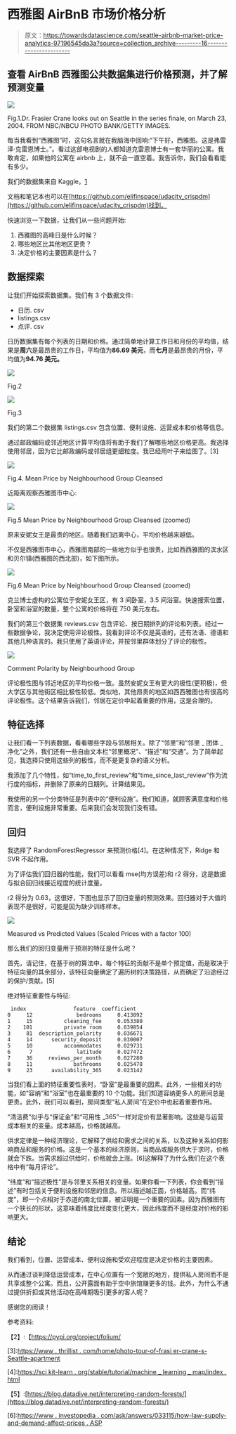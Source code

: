 # 西雅图 AirBnB 市场价格分析

> 原文：<https://towardsdatascience.com/seattle-airbnb-market-price-analytics-97196545da3a?source=collection_archive---------16----------------------->

## 查看 AirBnB 西雅图公共数据集进行价格预测，并了解预测变量

![](img/8005e899a7e1d073b2eeff4b081ea41c.png)

Fig.1.Dr. Frasier Crane looks out on Seattle in the series finale, on March 23, 2004\. FROM NBC/NBCU PHOTO BANK/GETTY IMAGES.

每当我看到“西雅图”时，这句名言就在我脑海中回响:“下午好，西雅图。这是弗雷泽·克雷恩博士。”。看过这部电视剧的人都知道克雷恩博士有一套华丽的公寓。我敢肯定，如果他的公寓在 airbnb 上，就不会一直空着。我告诉你，我们会看看能有多少。

我们的数据集来自 Kaggle。[1]

文档和笔记本也可以在[https://github.com/elifinspace/udacity_crispdm](https://github.com/elifinspace/udacity_crispdm)找到。

快速浏览一下数据，让我们从一些问题开始:

1.  西雅图的高峰日是什么时候？
2.  哪些地区比其他地区更贵？
3.  决定价格的主要因素是什么？

## 数据探索

让我们开始探索数据集。我们有 3 个数据文件:

*   日历. csv
*   listings.csv
*   点评. csv

日历数据集有每个列表的日期和价格。通过简单地计算工作日和月份的平均值，结果是**周六**是最昂贵的工作日，平均值为**86.69 美元**，而**七月**是最昂贵的月份，平均值为**94.76 美元。**

![](img/7e5361a8bac59da686fa2de8236bdc14.png)

Fig.2

![](img/05b36203d8b1ec93ff8a1462c5ee6b33.png)

Fig.3

我们的第二个数据集 listings.csv 包含位置、便利设施、运营成本和价格等信息。

通过邮政编码或邻近地区计算平均值将有助于我们了解哪些地区价格更高。我选择使用邻居，因为它比邮政编码或邻居组更细粒度。我已经用叶子来绘图了。[3]

![](img/b98b9fb8eff76612bdf91e7381ee7b8b.png)

Fig.4\. Mean Price by Neighbourhood Group Cleansed

近距离观察西雅图市中心:

![](img/bc3288e56554bc15d1d6bbeff966e8ee.png)

Fig.5 Mean Price by Neighbourhood Group Cleansed (zoomed)

原来安妮女王是最贵的地区。随着我们远离中心，平均价格越来越低。

不仅是西雅图市中心，西雅图南部的一些地方似乎也很贵，比如西西雅图的滨水区和贝尔镇(西雅图的西北部)，如下图所示。

![](img/7cde1b36cbd428610e544f39fb548856.png)

Fig.6 Mean Price by Neighbourhood Group Cleansed (zoomed)

克兰博士虚构的公寓位于安妮女王区，有 3 间卧室，3.5 间浴室。快速搜索位置，卧室和浴室的数量，整个公寓的价格将在 750 美元左右。

我们的第三个数据集 reviews.csv 包含评论、按日期排列的评论和列表。经过一些数据争论，我决定使用评论极性。我看到评论不仅是英语的，还有法语、德语和其他几种语言的。我只使用了英语评论，并按邻里群体划分了评论的极性。

![](img/5c551df3d05d3fe2dc63c59c6674aa1c.png)

Comment Polarity by Neighbourhood Group

评论极性图与邻近地区的平均价格一致。虽然安妮女王有更大的极性(更积极)，但大学区与其他街区相比极性较低。类似地，其他昂贵的地区如西西雅图也有很高的评论极性。这个结果告诉我们，邻居在定价中起着重要的作用，这是合理的。

## 特征选择

让我们看一下列表数据，看看哪些字段与邻居相关。除了“邻里”和“邻里 _ 团体 _ 净化”之外，我们还有一些自由文本栏“邻里概况”、“描述”和“交通”。为了简单起见，我选择只使用这些列的极性，而不是更复杂的语义分析。

我添加了几个特性，如“time_to_first_review”和“time_since_last_review”作为流行度的指标，并删除了原来的日期列。计算结果见。

我使用的另一个分类特征是列表中的“便利设施”。我们知道，就顾客满意度和价格而言，便利设施非常重要。后来我们会发现我们没有错。

## 回归

我选择了 RandomForestRegressor 来预测价格[4]。在这种情况下，Ridge 和 SVR 不起作用。

为了评估我们回归器的性能，我们可以看看 mse(均方误差)和 r2 得分，这是数据与拟合回归线接近程度的统计度量。

r2 得分为 0.63，这很好，下图也显示了回归变量的预测效果。回归器对于大值的表现不是很好，可能是因为缺少训练样本。

![](img/04e6ad4e05549b2f63723afd54761726.png)

Measured vs Predicted Values (Scaled Prices with a factor 100)

那么我们的回归变量用于预测的特征是什么呢？

首先，请记住，在基于树的算法中，每个特征的贡献不是单个预定值，而是取决于特征向量的其余部分，该特征向量确定了遍历树的决策路径，从而确定了沿途经过的保护/贡献。[5]

绝对特征重要性与特征:

```
 index               feature  coefficient
0     12              bedrooms     0.413892
1     15          cleaning_fee     0.053380
2    101          private room     0.039854
3     81  description_polarity     0.036671
4     14      security_deposit     0.030007
5     10          accommodates     0.029731
6      7              latitude     0.027472
7     36     reviews_per_month     0.027280
8     11             bathrooms     0.025478
9     23      availability_365     0.023142
```

当我们看上面的特征重要性表时，“卧室”是最重要的因素。此外，一些相关的功能，如“容纳”和“浴室”也在最重要的 10 个功能。我们知道容纳更多人的房间总是更贵。此外，我们可以看到，房间类型“私人房间”在定价中也起着重要作用。

“清洁费”似乎与“保证金”和“可用性 _365”一样对定价有显著影响。这些是与运营成本相关的变量。成本越高，价格就越高。

供求定律是一种经济理论，它解释了供给和需求之间的关系，以及这种关系如何影响商品和服务的价格。这是一个基本的经济原则，当商品或服务供大于求时，价格就会下跌。当需求超过供给时，价格就会上涨。[6]这解释了为什么我们在这个表格中有“每月评论”。

“纬度”和“描述极性”是与邻里关系相关的变量。如果你看一下列表，你会看到“描述”有时包括关于便利设施和邻居的信息。所以描述越正面，价格越高。而“纬度”，即一个点相对于赤道的南北位置，被证明是一个重要的因素。因为西雅图有一个狭长的形状，这意味着纬度比经度变化更大，因此纬度而不是经度对价格的影响更大。

## 结论

我们看到，位置、运营成本、便利设施和受欢迎程度是决定价格的主要因素。

从而通过谈判降低运营成本，在中心位置有一个宽敞的地方，提供私人房间而不是共享或整个公寓。而且，公开露面有助于空中旅馆赚更多的钱。此外，为什么不通过提供折扣或其他活动在高峰期吸引更多的客人呢？

感谢您的阅读！

参考资料:

[1]:[https://www.kaggle.com/airbnb/seattle/](https://www.kaggle.com/airbnb/seattle/)

【2】:【https://pypi.org/project/folium/ 

[3]:[https://www . thrillist . com/home/photo-tour-of-frasi er-crane-s-Seattle-apartment](https://www.thrillist.com/home/photo-tour-of-frasier-crane-s-seattle-apartment)

[4]:[https://sci kit-learn . org/stable/tutorial/machine _ learning _ map/index . html](https://scikit-learn.org/stable/tutorial/machine_learning_map/index.html)

【5】:[https://blog.datadive.net/interpreting-random-forests/](https://blog.datadive.net/interpreting-random-forests/)

[6]:[https://www . investopedia . com/ask/answers/033115/how-law-supply-and-demand-affect-prices . ASP](https://www.investopedia.com/ask/answers/033115/how-does-law-supply-and-demand-affect-prices.asp)